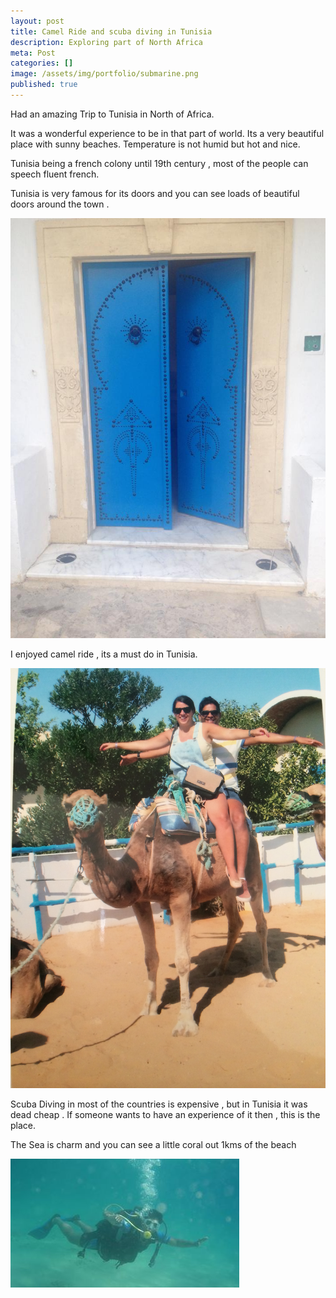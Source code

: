 ```yaml
---
layout: post
title: Camel Ride and scuba diving in Tunisia 
description: Exploring part of North Africa 
meta: Post
categories: []
image: /assets/img/portfolio/submarine.png
published: true
---
```



<p class="type--big">Had an amazing Trip to Tunisia in North of Africa.</p>

It was a wonderful experience to be in that part of world.  Its a very beautiful place with sunny beaches. Temperature is not humid but hot and nice.
 
Tunisia being a french colony until 19th century , most of the people can speech fluent french.

Tunisia is very famous for its doors and you can see loads of beautiful doors around the town . 

![Kit](/assets/img/blog-img/TUNISIA-IMG2.jpg)

I enjoyed camel ride , its a must do in Tunisia.  

![Kit](/assets/img/blog-img/TUNISIA-IMG3.JPG)

Scuba Diving in most of the countries is expensive , but in Tunisia it was dead cheap . If someone wants to have an experience of it then , this is the place. 

The Sea is charm and you can see a little coral out 1kms of the beach

![Kit](/assets/img/blog-img/TUNISIA-IMG1.jpg)
